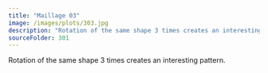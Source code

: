 ```yaml
---
title: "Maillage 03"
image: /images/plots/303.jpg
description: "Rotation of the same shape 3 times creates an interesting pattern."
sourceFolder: 301
---
```


Rotation of the same shape 3 times creates an interesting pattern.

